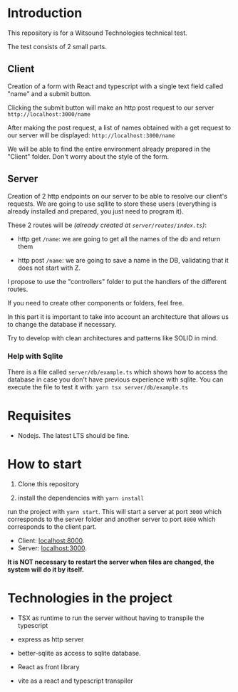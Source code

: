 # Introduction

This repository is for a Witsound Technologies technical test.

The test consists of 2 small parts.

## Client

Creation of a form with React and typescript with a single text field called "name" and a submit button.

Clicking the submit button will make an http post request to our server `http://localhost:3000/name`

After making the post request, a list of names obtained with a get request to our server will be displayed: `http://localhost:3000/name`

We will be able to find the entire environment already prepared in the "Client" folder. Don't worry about the style of the form.

## Server

Creation of 2 http endpoints on our server to be able to resolve our client's requests. We are going to use sqllite to store these users (everything is already installed and prepared, you just need to program it).

These 2 routes will be _(already created at `server/routes/index.ts`)_:

- http get `/name`: we are going to get all the names of the db and return them

- http post `/name`: we are going to save a name in the DB, validating that it does not start with Z.

I propose to use the "controllers" folder to put the handlers of the different routes.

If you need to create other components or folders, feel free.

In this part it is important to take into account an architecture that allows us to change the database if necessary.

Try to develop with clean architectures and patterns like SOLID in mind.

### Help with Sqlite

There is a file called `server/db/example.ts` which shows how to access the database in case you don't have previous experience with sqlite. You can execute the file to test it with: ```yarn tsx server/db/example.ts```

# Requisites

- Nodejs. The latest LTS should be fine.

# How to start

1. Clone this repository

2. install the dependencies with `yarn install`

run the project with `yarn start`. This will start a server at port `3000` which corresponds to the server folder and another server to port `8000` which corresponds to the client part.

- Client: [localhost:8000](http://localhost:8000).
- Server: [localhost:3000](http://localhost:3000).

**It is NOT necessary to restart the server when files are changed, the system will do it by itself.**

# Technologies in the project

- TSX as runtime to run the server without having to transpile the typescript
- express as http server
- better-sqlite as access to sqlite database.

- React as front library
- vite as a react and typescript transpiler
